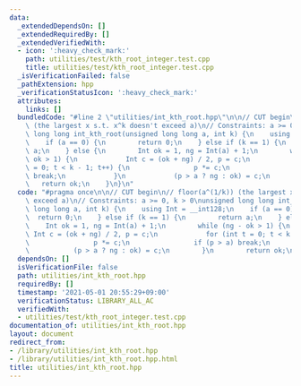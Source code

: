```yaml
---
data:
  _extendedDependsOn: []
  _extendedRequiredBy: []
  _extendedVerifiedWith:
  - icon: ':heavy_check_mark:'
    path: utilities/test/kth_root_integer.test.cpp
    title: utilities/test/kth_root_integer.test.cpp
  _isVerificationFailed: false
  _pathExtension: hpp
  _verificationStatusIcon: ':heavy_check_mark:'
  attributes:
    links: []
  bundledCode: "#line 2 \"utilities/int_kth_root.hpp\"\n\n// CUT begin\n// floor(a^(1/k))\
    \ (the largest x s.t. x^k doesn't exceed a)\n// Constraints: a >= 0, k > 0\nunsigned\
    \ long long int_kth_root(unsigned long long a, int k) {\n    using Int = __int128;\n\
    \    if (a == 0) {\n        return 0;\n    } else if (k == 1) {\n        return\
    \ a;\n    } else {\n        Int ok = 1, ng = Int(a) + 1;\n        while (ng -\
    \ ok > 1) {\n            Int c = (ok + ng) / 2, p = c;\n            for (int t\
    \ = 0; t < k - 1; t++) {\n                p *= c;\n                if (p > a)\
    \ break;\n            }\n            (p > a ? ng : ok) = c;\n        }\n     \
    \   return ok;\n    }\n}\n"
  code: "#pragma once\n\n// CUT begin\n// floor(a^(1/k)) (the largest x s.t. x^k doesn't\
    \ exceed a)\n// Constraints: a >= 0, k > 0\nunsigned long long int_kth_root(unsigned\
    \ long long a, int k) {\n    using Int = __int128;\n    if (a == 0) {\n      \
    \  return 0;\n    } else if (k == 1) {\n        return a;\n    } else {\n    \
    \    Int ok = 1, ng = Int(a) + 1;\n        while (ng - ok > 1) {\n           \
    \ Int c = (ok + ng) / 2, p = c;\n            for (int t = 0; t < k - 1; t++) {\n\
    \                p *= c;\n                if (p > a) break;\n            }\n \
    \           (p > a ? ng : ok) = c;\n        }\n        return ok;\n    }\n}\n"
  dependsOn: []
  isVerificationFile: false
  path: utilities/int_kth_root.hpp
  requiredBy: []
  timestamp: '2021-05-01 20:55:29+09:00'
  verificationStatus: LIBRARY_ALL_AC
  verifiedWith:
  - utilities/test/kth_root_integer.test.cpp
documentation_of: utilities/int_kth_root.hpp
layout: document
redirect_from:
- /library/utilities/int_kth_root.hpp
- /library/utilities/int_kth_root.hpp.html
title: utilities/int_kth_root.hpp
---
```

